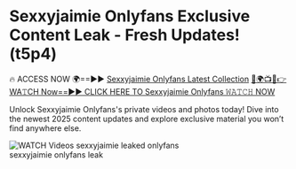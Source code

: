 # Sexxyjaimie Onlyfans Exclusive Content Leak - Fresh Updates! (t5p4)

🔥 ACCESS NOW 🌍==►► <a href="https://tinyurl.com/3fjeunct" rel="nofollow">Sexxyjaimie Onlyfans Latest Collection</a></h3>
[🔴🌍📺📱👉WA𝚃CH Now==►► CLICK HERE TO Sexxyjaimie Onlyfans 𝚆𝙰𝚃𝙲𝙷 NOW](https://tinyurl.com/3fjeunct)

Unlock Sexxyjaimie Onlyfans's private videos and photos today! Dive into the newest 2025 content updates and explore exclusive material you won’t find anywhere else.


<a href="https://tinyurl.com/3fjeunct" rel="nofollow" data-target="animated-image.originalLink"><img src="https://camo.githubusercontent.com/8a4f000d20f83aca3bf7ec5f350d767afa0574a8a352519fd8cfa583a6f93a33/68747470733a2f2f692e696d6775722e636f6d2f644a486b345a712e676966" alt="WATCH Videos" data-canonical-src="https://i.imgur.com/dJHk4Zq.gif" style="max-width: 100%; display: inline-block;" data-target="animated-image.originalImage"></a>
sexxyjaimie leaked onlyfans<br>
sexxyjaimie onlyfans leak